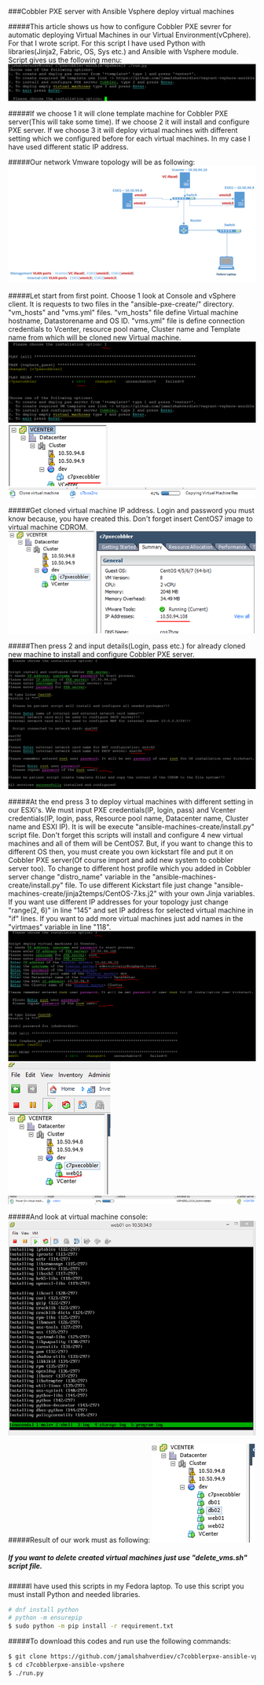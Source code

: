 ###Cobbler PXE server with Ansible Vsphere deploy virtual machines

#####This article shows us how to configure Cobbler PXE sevrer for automatic deploying Virtual Machines in our Virtual Environment(vCphere). For that I wrote script. For this script I have used Python with libraries(Jinja2, Fabric, OS, Sys etc.) and Ansible with Vsphere module. Script gives us the following menu:
![run script](images/run.png)

#####If we choose 1 it will clone template machine for Cobbler PXE server(This will take some time). If we choose 2 it will install and configure PXE server. If we choose 3 it will deploy virtual machines with different setting which we configured before for each virtual machines. In my case I have used different static IP address. 

#####Our network Vmware topology will be as following:
![Vcenter topology](images/topology.png)

#####Let start from first point. Choose 1 look at Console and vSphere client. It is requests to two files in the "ansible-pxe-create/" directory. "vm_hosts" and "vms.yml" files. "vm_hosts" file define Virtual machine hostname, Datastorename and OS ID. "vms.yml" file is define connection credentials to Vcenter, resource pool name, Cluster name and Template name from which will be cloned new Virtual machine.
![Option-1](images/option-1.png)
![Option-1-result1](images/option-1-result1.png)
![Option-1-result2](images/option-1-result2.png)

#####Get cloned virtual machine IP address. Login and password you must know because, you have created this. Don't forget insert CentOS7 image to virtual machine CDROM.
![PXEserverIP](images/pxecobblerIP.png)

#####Then press 2 and input details(Login, pass etc.) for already cloned new machine to install and configure Cobbler PXE server.
![Option-2](images/opntion-2.png)

#####At the end press 3 to deploy virtual machines with different setting in our ESXi's. We must input PXE credentials(IP, login, pass) and Vcenter credentials(IP, login, pass, Resource pool name, Datacenter name, Cluster name and ESXI IP). It is will be execute "ansible-machines-create/install.py" script file. Don't forget this scripts will install and configure 4 new virtual machines and all of them will be CentOS7. But, if you want to change this to different OS then, you must create you own kickstart file and put it on Cobbler PXE server(Of course import and add new system to cobbler server too). To change to different host profile which you added in Cobbler server change "distro_name" variable in the "ansible-machines-create/install.py" file. To use different Kickstart file just change "ansible-machines-create/jinja2temps/CentOS-7.ks.j2" with your own Jinja variables. If you want use different IP addresses for your topology just change "range(2, 6)" in line "145" and set IP address for selected virtual machine in "if" lines. If you want to add more virtual machines just add names in the "virtmaes" variable in line "118".
![Option-3](images/option-3.png)
![Option-3-result1](images/option-3-result1.png)
![Option-3-result2](images/option3-result2.png)

#####And look at virtual machine console:
![Option-3-result3](images/option3-result3.png)

#####Result of our work must as following:
![End result](images/result-of-the-work.png)

##### If you want to delete created virtual machines just use "delete_vms.sh" script file.

#####I have used this scripts in my Fedora laptop. To use this script you must install Python and needed libraries. 
```sh
# dnf install python
# python -m ensurepip
$ sudo python -m pip install -r requirement.txt
```

#####To download this codes and run use the following commands:
```sh
$ git clone https://github.com/jamalshahverdiev/c7cobblerpxe-ansible-vpshere.git
$ cd c7cobblerpxe-ansible-vpshere
$ ./run.py
```
